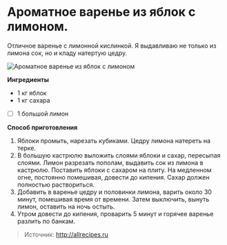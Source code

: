 # Ароматное варенье из яблок с лимоном.
Отличное варенье с лимонной кислинкой. Я выдавливаю не только из лимона сок, но и кладу натертую цедру.

![Ароматное варенье из яблок с лимоном](/images/Kulinar/Zagotovki/yabl_var_limon.jpg 'Ароматное варенье из яблок с лимоном')

**Ингредиенты**

- 1 кг яблок
- 1 кг сахара
- [ ] 1 большой лимон

**Способ приготовления**

1. Яблоки промыть, нарезать кубиками. Цедру лимона натереть на терке.
2. В большую кастрюлю выложить слоями яблоки и сахар, пересыпая слоями. Лимон разрезать пополам, выдавить сок из лимона в кастрюлю. Поставить яблоки с сахаром на плиту. На медленном огне, постоянно помешивая, довести до кипения. Сахар должен полностью раствориться.
3. Добавить в варенье цедру и половинки лимона, варить около 30 минут, помешивая время от времени. Затем выключить, вынуть лимон, оставить на ночь остыть.
4. Утром довести до кипения, проварить 5 минут и горячее варенье разлить по банкам.

> Источник: http://allrecipes.ru
